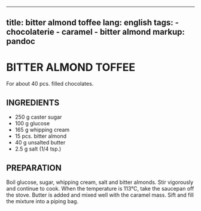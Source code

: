 
---
title: bitter almond toffee
lang: english
tags: 
    - chocolaterie 
    - caramel
    - bitter almond
markup: pandoc
---

# BITTER ALMOND TOFFEE

For about 40 pcs. filled chocolates.

## INGREDIENTS


- 250 g caster sugar
- 100 g glucose
- 165 g whipping cream
- 15 pcs. bitter almond
- 40 g unsalted butter
- 2.5 g salt (1/4 tsp.)

## PREPARATION

Boil glucose, sugar, whipping cream, salt and bitter almonds.
Stir vigorously and continue to cook.
When the temperature is 113°C, take the saucepan off the stove.
Butter is added and mixed well with the caramel mass.
Sift and fill the mixture into a piping bag.


